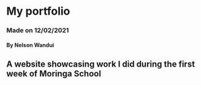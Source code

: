 # My portfolio
### Made on 12/02/2021
#### By Nelson Wandui
## A website showcasing work I did during the first week of Moringa School
